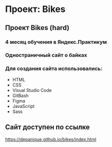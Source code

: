 # Проект: Bikes

## Проект Bikes (hard)

### 4 месяц обучения в Яндекс.Практикум
### Одностраничный сайт о байках
### Для создания сайта использовались:

* HTML
* CSS
* Visual Studio Code
* GitBash
* Figma
* JavaScript
* Sass

## Сайт доступен по ссылке

https://depanique.github.io/bikes/index.html